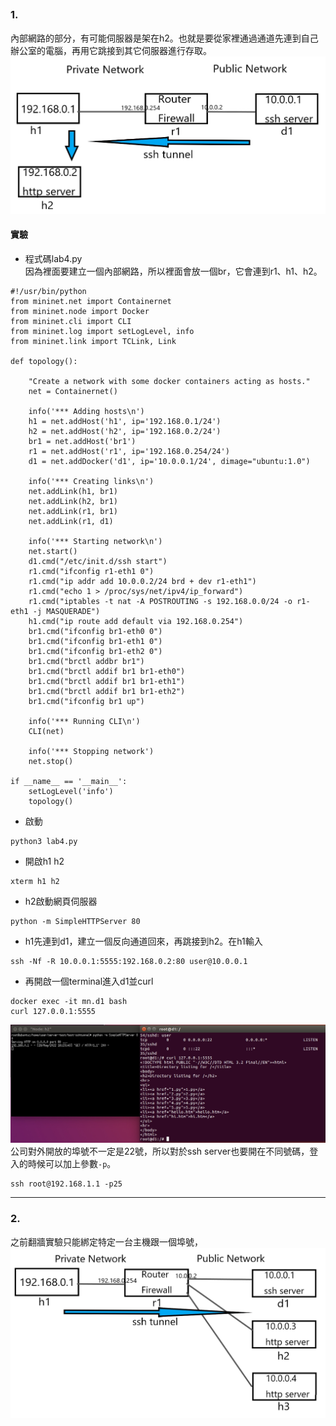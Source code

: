 ##
### 1. 
內部網路的部分，有可能伺服器是架在h2。也就是要從家裡通過通道先連到自己辦公室的電腦，再用它跳接到其它伺服器進行存取。   
![](./images/1.jpg)   
#### 實驗
* 程式碼lab4.py   
因為裡面要建立一個內部網路，所以裡面會放一個br，它會連到r1、h1、h2。   
```
#!/usr/bin/python
from mininet.net import Containernet
from mininet.node import Docker
from mininet.cli import CLI
from mininet.log import setLogLevel, info
from mininet.link import TCLink, Link
 
def topology():
 
    "Create a network with some docker containers acting as hosts."
    net = Containernet()
 
    info('*** Adding hosts\n')
    h1 = net.addHost('h1', ip='192.168.0.1/24')
    h2 = net.addHost('h2', ip='192.168.0.2/24')
    br1 = net.addHost('br1')
    r1 = net.addHost('r1', ip='192.168.0.254/24')
    d1 = net.addDocker('d1', ip='10.0.0.1/24', dimage="ubuntu:1.0")
 
    info('*** Creating links\n')
    net.addLink(h1, br1)
    net.addLink(h2, br1)
    net.addLink(r1, br1)
    net.addLink(r1, d1)
    
    info('*** Starting network\n')
    net.start()
    d1.cmd("/etc/init.d/ssh start")
    r1.cmd("ifconfig r1-eth1 0")
    r1.cmd("ip addr add 10.0.0.2/24 brd + dev r1-eth1")
    r1.cmd("echo 1 > /proc/sys/net/ipv4/ip_forward")
    r1.cmd("iptables -t nat -A POSTROUTING -s 192.168.0.0/24 -o r1-eth1 -j MASQUERADE")
    h1.cmd("ip route add default via 192.168.0.254")
    br1.cmd("ifconfig br1-eth0 0")
    br1.cmd("ifconfig br1-eth1 0")
    br1.cmd("ifconfig br1-eth2 0")
    br1.cmd("brctl addbr br1")
    br1.cmd("brctl addif br1 br1-eth0")
    br1.cmd("brctl addif br1 br1-eth1")
    br1.cmd("brctl addif br1 br1-eth2")
    br1.cmd("ifconfig br1 up") 
 
    info('*** Running CLI\n')
    CLI(net)
 
    info('*** Stopping network')
    net.stop()
 
if __name__ == '__main__':
    setLogLevel('info')
    topology()
```
* 啟動
```
python3 lab4.py
```
* 開啟h1 h2
```
xterm h1 h2
```
* h2啟動網頁伺服器
```
python -m SimpleHTTPServer 80
```
* h1先連到d1，建立一個反向通道回來，再跳接到h2。在h1輸入   
```
ssh -Nf -R 10.0.0.1:5555:192.168.0.2:80 user@10.0.0.1
```
* 再開啟一個terminal進入d1並curl
```
docker exec -it mn.d1 bash
curl 127.0.0.1:5555
```
![](./images/2.jpg)   
公司對外開放的埠號不一定是22號，所以對於ssh server也要開在不同號碼，登入的時候可以加上參數`-p`。   
```
ssh root@192.168.1.1 -p25
```

---
### 2. 
之前翻牆實驗只能綁定特定一台主機跟一個埠號，
![](./images/3.jpg)   
